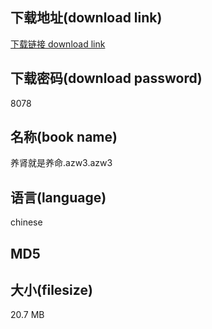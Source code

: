 ## 下载地址(download link)
[下载链接 download link](https://tutu365.netlify.app/?s=%E5%85%BB%E8%82%BE%E5%B0%B1%E6%98%AF%E5%85%BB%E5%91%BD.azw3)

## 下载密码(download password)
8078

## 名称(book name)
养肾就是养命.azw3.azw3

## 语言(language)
chinese

## MD5


## 大小(filesize)
20.7 MB
